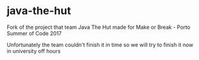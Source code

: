 # java-the-hut

Fork of the project that team Java The Hut made for Make or Break - Porto Summer of Code 2017

Unfortunately the team couldn't finish it in time so we will try to finish it now in university off hours
